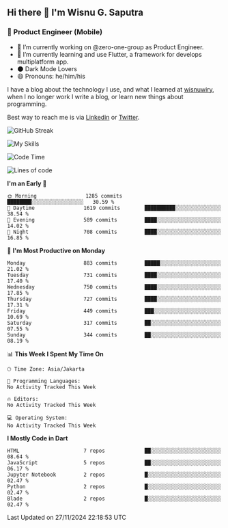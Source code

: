 ## Hi there 👋 I'm Wisnu G. Saputra

### :mobile_phone_off: Product Engineer (Mobile)

- 🔭 I’m currently working on @zero-one-group as Product Engineer.
- 🌱 I’m currently learning and use Flutter, a framework for develops multiplatform app.
- 🌑 Dark Mode Lovers
- 😄 Pronouns: he/him/his

I have a blog about the technology I use, and what I learned at [wisnuwiry](https://wisnuwiry.space/), when I no longer work I write a blog, or learn new things about programming.

Best way to reach me is via [Linkedin](https://www.linkedin.com/in/wisnu-saputra/) or [Twitter](https://twitter.com/wisnuwiry).

![GitHub Streak](https://streak-stats.demolab.com?user=wisnuwiry&theme=dark&hide_border=true)

![My Skills](https://skillicons.dev/icons?i=dart,flutter,kotlin,swift,go,js,css,neovim,git,linux&perline=5)

<!--START_SECTION:waka-->
![Code Time](http://img.shields.io/badge/Code%20Time-1%2C581%20hrs%2027%20mins-blue)

![Lines of code](https://img.shields.io/badge/From%20Hello%20World%20I%27ve%20Written-6.0%20million%20lines%20of%20code-blue)

**I'm an Early 🐤** 

```text
🌞 Morning                1285 commits        ████████░░░░░░░░░░░░░░░░░   30.59 % 
🌆 Daytime                1619 commits        ██████████░░░░░░░░░░░░░░░   38.54 % 
🌃 Evening                589 commits         ████░░░░░░░░░░░░░░░░░░░░░   14.02 % 
🌙 Night                  708 commits         ████░░░░░░░░░░░░░░░░░░░░░   16.85 % 
```
📅 **I'm Most Productive on Monday** 

```text
Monday                   883 commits         █████░░░░░░░░░░░░░░░░░░░░   21.02 % 
Tuesday                  731 commits         ████░░░░░░░░░░░░░░░░░░░░░   17.40 % 
Wednesday                750 commits         ████░░░░░░░░░░░░░░░░░░░░░   17.85 % 
Thursday                 727 commits         ████░░░░░░░░░░░░░░░░░░░░░   17.31 % 
Friday                   449 commits         ███░░░░░░░░░░░░░░░░░░░░░░   10.69 % 
Saturday                 317 commits         ██░░░░░░░░░░░░░░░░░░░░░░░   07.55 % 
Sunday                   344 commits         ██░░░░░░░░░░░░░░░░░░░░░░░   08.19 % 
```


📊 **This Week I Spent My Time On** 

```text
🕑︎ Time Zone: Asia/Jakarta

💬 Programming Languages: 
No Activity Tracked This Week

🔥 Editors: 
No Activity Tracked This Week

💻 Operating System: 
No Activity Tracked This Week
```

**I Mostly Code in Dart** 

```text
HTML                     7 repos             ██░░░░░░░░░░░░░░░░░░░░░░░   08.64 % 
JavaScript               5 repos             ██░░░░░░░░░░░░░░░░░░░░░░░   06.17 % 
Jupyter Notebook         2 repos             █░░░░░░░░░░░░░░░░░░░░░░░░   02.47 % 
Python                   2 repos             █░░░░░░░░░░░░░░░░░░░░░░░░   02.47 % 
Blade                    2 repos             █░░░░░░░░░░░░░░░░░░░░░░░░   02.47 % 
```




 Last Updated on 27/11/2024 22:18:53 UTC
<!--END_SECTION:waka-->
